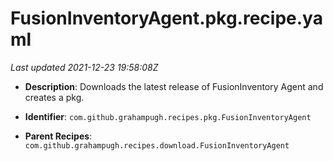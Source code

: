 # FusionInventoryAgent.pkg.recipe.yaml

_Last updated 2021-12-23 19:58:08Z_

- **Description**: Downloads the latest release of FusionInventory Agent and creates a pkg.

- **Identifier**: `com.github.grahampugh.recipes.pkg.FusionInventoryAgent`

- **Parent Recipes**: `com.github.grahampugh.recipes.download.FusionInventoryAgent`